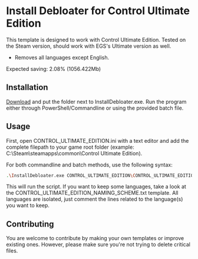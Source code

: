 # Install Debloater for Control Ultimate Edition

This template is designed to work with Control Ultimate Edition. Tested on the Steam version, should work with EGS's Ultimate version as well. 
- Removes all languages except English.

Expected saving: 2.08% (1056.422Mb)

## Installation

[Download](https://github.com/neatodev/InstallDebloater/blob/main/templates/CONTROL_ULTIMATE_EDITION/CONTROL_ULTIMATE_EDITION.zip) and put the folder next to InstallDebloater.exe. Run the program either through PowerShell/Commandline or using the provided batch file.

## Usage

First, open CONTROL_ULTIMATE_EDITION.ini with a text editor and add the complete filepath to your game root folder (example: C:\Steam\steamapps\common\Control Ultimate Edition).

For both commandline and batch methods, use the following syntax:

```bash
.\InstallDebloater.exe CONTROL_ULTIMATE_EDITION\CONTROL_ULTIMATE_EDITION.ini
```
This will run the script.
If you want to keep some languages, take a look at the CONTROL_ULTIMATE_EDITION_NAMING_SCHEME.txt template. All languages are isolated, just comment the lines related to the language(s) you want to keep. 

## Contributing
You are welcome to contribute by making your own templates or improve existing ones. However, please make sure you're not trying to delete critical files. 